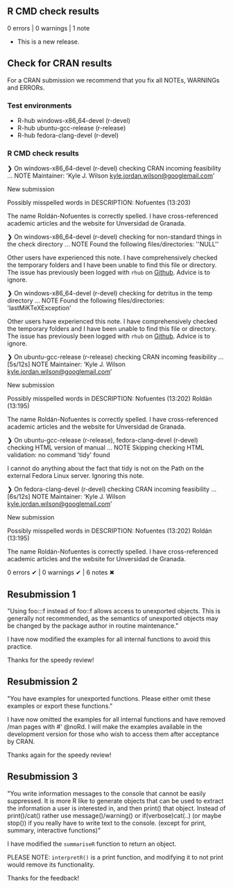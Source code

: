 ## R CMD check results

0 errors | 0 warnings | 1 note

* This is a new release.

## Check for CRAN results

For a CRAN submission we recommend that you fix all NOTEs, WARNINGs and ERRORs.

### Test environments
- R-hub windows-x86_64-devel (r-devel)
- R-hub ubuntu-gcc-release (r-release)
- R-hub fedora-clang-devel (r-devel)

### R CMD check results
❯ On windows-x86_64-devel (r-devel)
  checking CRAN incoming feasibility ... NOTE
  Maintainer: 'Kyle J. Wilson <kyle.jordan.wilson@googlemail.com>'
  
  New submission
  
  Possibly misspelled words in DESCRIPTION:
    Nofuentes (13:203)
    
  The name Roldán-Nofuentes is correctly spelled. I have cross-referenced 
  academic articles and the website for Unversidad de Granada.
    

❯ On windows-x86_64-devel (r-devel)
  checking for non-standard things in the check directory ... NOTE
  Found the following files/directories:
    ''NULL''
    
  Other users have experienced this note. I have comprehensively checked the 
  temporary folders and I have been unable to find this file or directory.
  The issue has previously been logged with `rhub` on
  [Github](https://github.com/r-hub/rhub/issues/560). Advice is to ignore.

❯ On windows-x86_64-devel (r-devel)
  checking for detritus in the temp directory ... NOTE
  Found the following files/directories:
    'lastMiKTeXException'
    
  Other users have experienced this note. I have comprehensively checked the 
  temporary folders and I have been unable to find this file or directory.
  The issue has previously been logged with `rhub` on
  [Github](https://github.com/r-hub/rhub/issues/503). Advice is to ignore.

❯ On ubuntu-gcc-release (r-release)
  checking CRAN incoming feasibility ... [5s/12s] NOTE
  Maintainer: ‘Kyle J. Wilson <kyle.jordan.wilson@googlemail.com>’
  
  New submission
  
  Possibly misspelled words in DESCRIPTION:
    Nofuentes (13:202)
    Roldán (13:195)
    
  The name Roldán-Nofuentes is correctly spelled. I have cross-referenced 
  academic articles and the website for Unversidad de Granada.

❯ On ubuntu-gcc-release (r-release), fedora-clang-devel (r-devel)
  checking HTML version of manual ... NOTE
  Skipping checking HTML validation: no command 'tidy' found
  
  I cannot do anything about the fact that tidy is not on the Path on the 
  external Fedora Linux server. Ignoring this note. 

❯ On fedora-clang-devel (r-devel)
  checking CRAN incoming feasibility ... [6s/12s] NOTE
  Maintainer: ‘Kyle J. Wilson <kyle.jordan.wilson@googlemail.com>’
  
  New submission
  
  Possibly misspelled words in DESCRIPTION:
    Nofuentes (13:202)
    Roldán (13:195)
    
  The name Roldán-Nofuentes is correctly spelled. I have cross-referenced 
  academic articles and the website for Unversidad de Granada.

0 errors ✔ | 0 warnings ✔ | 6 notes ✖

## Resubmission 1

"Using foo:::f instead of foo::f allows access to unexported objects.
This is generally not recommended, as the semantics of unexported
objects may be changed by the package author in routine maintenance."

I have now modified the examples for all internal functions to avoid this 
practice.

Thanks for the speedy review!

## Resubmission 2

"You have examples for unexported functions. Please either omit these
examples or export these functions."

I have now omitted the examples for all internal functions and have 
removed /man pages with #' @noRd. I will make the examples available in
the development version for those who wish to access them after 
acceptance by CRAN.

Thanks again for the speedy review!

## Resubmission 3

"You write information messages to the console that cannot be easily suppressed. 
It is more R like to generate objects that can be used to extract the 
information a user is interested in, and then print() that object.
Instead of print()/cat() rather use message()/warning()  or if(verbose)cat(..) 
(or maybe stop()) if you really have to write text to the console.
(except for print, summary, interactive functions)"

I have modified the `summariseR` function to return an object.

PLEASE NOTE: `interpretR()` is a print function, and modifying it to not print
would remove its functionality.

Thanks for the feedback!
